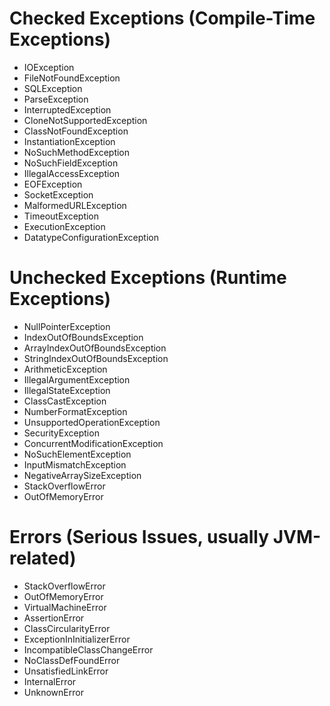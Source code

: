 # Checked Exceptions (Compile-Time Exceptions)

- IOException
- FileNotFoundException
- SQLException
- ParseException
- InterruptedException
- CloneNotSupportedException
- ClassNotFoundException
- InstantiationException
- NoSuchMethodException
- NoSuchFieldException
- IllegalAccessException
- EOFException
- SocketException
- MalformedURLException
- TimeoutException
- ExecutionException
- DatatypeConfigurationException

# Unchecked Exceptions (Runtime Exceptions)

- NullPointerException
- IndexOutOfBoundsException
- ArrayIndexOutOfBoundsException
- StringIndexOutOfBoundsException
- ArithmeticException
- IllegalArgumentException
- IllegalStateException
- ClassCastException
- NumberFormatException
- UnsupportedOperationException
- SecurityException
- ConcurrentModificationException
- NoSuchElementException
- InputMismatchException
- NegativeArraySizeException
- StackOverflowError
- OutOfMemoryError

# Errors (Serious Issues, usually JVM-related)

- StackOverflowError
- OutOfMemoryError
- VirtualMachineError
- AssertionError
- ClassCircularityError
- ExceptionInInitializerError
- IncompatibleClassChangeError
- NoClassDefFoundError
- UnsatisfiedLinkError
- InternalError
- UnknownError

